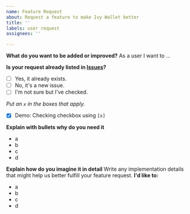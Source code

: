 ```yaml
---
name: Feature Request
about: Request a feature to make Ivy Wallet better
title: ''
labels: user request
assignees: ''

---
```


**What do you want to be added or improved?**
As a user I want to ...

**Is your request already listed in [Issues](https://github.com/ILIYANGERMANOV/ivy-wallet/issues)?**
- [ ] Yes, it already exists.
- [ ] No, it's a new issue.
- [ ] I'm not sure but I've checked.

_Put an `x` in the boxes that apply._

- [x] Demo: Checking checkbox using `[x]`

**Explain with bullets why do you need it**
- a
- b
- c
- d

**Explain how do you imagine it in detail**
Write any implementation details that might help us better fulfill your feature request.
**I'd like to:**
- a
- b
- c
- d
